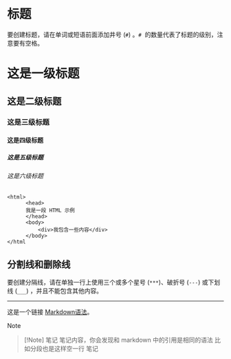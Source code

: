 # 标题
 要创建标题，请在单词或短语前面添加井号 (`#`) 。`#`  的数量代表了标题的级别，注意要有空格。
# 这是一级标题
## 这是二级标题
### 这是三级标题
#### 这是四级标题
##### 这是五级标题
###### 这是六级标题

```
<html>
      <head>
      我是一段 HTML 示例
      </head>
      <body>
	      <div>我包含一些内容</div>
      </body>
</html
```

## 分割线和删除线
要创建分隔线，请在单独一行上使用三个或多个星号 (`***`)、破折号 (`---`) 或下划线 (`___`) ，并且不能包含其他内容。

***

这是一个链接 [Markdown语法](https://markdown.com.cn)。
> [!Note]


> [!Note] 笔记
> 笔记内容，你会发现和 markdown 中的引用是相同的语法
> 比如分段也是这样空一行
> 笔记









